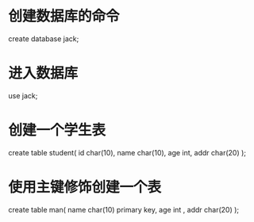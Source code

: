 
# 创建数据库的命令
create database jack;
# 进入数据库
use jack;
# 创建一个学生表
create table student(
    id char(10),
    name char(10),
    age int,
    addr char(20)
);

# 使用主键修饰创建一个表
create table man(
    name char(10) primary key,
    age int ,
    addr char(20)
);